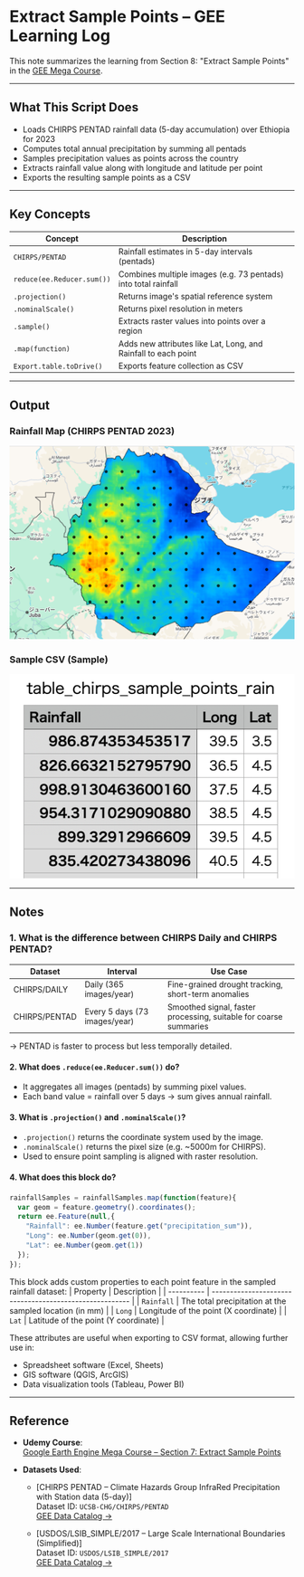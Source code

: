 # Extract Sample Points – GEE Learning Log

This note summarizes the learning from Section 8: "Extract Sample Points" in the [GEE Mega Course](https://www.udemy.com/course/google-earth-engine-gis-remote-sensing/learn/lecture/42661600#overview).

---

## What This Script Does

- Loads CHIRPS PENTAD rainfall data (5-day accumulation) over Ethiopia for 2023
- Computes total annual precipitation by summing all pentads
- Samples precipitation values as points across the country
- Extracts rainfall value along with longitude and latitude per point
- Exports the resulting sample points as a CSV

---

## Key Concepts

| Concept                  | Description |
|--------------------------|-------------|
| `CHIRPS/PENTAD`          | Rainfall estimates in 5-day intervals (pentads) |
| `reduce(ee.Reducer.sum())` | Combines multiple images (e.g. 73 pentads) into total rainfall |
| `.projection()`          | Returns image's spatial reference system |
| `.nominalScale()`        | Returns pixel resolution in meters |
| `.sample()`              | Extracts raster values into points over a region |
| `.map(function)`         | Adds new attributes like Lat, Long, and Rainfall to each point |
| `Export.table.toDrive()` | Exports feature collection as CSV |

---

## Output

### Rainfall Map (CHIRPS PENTAD 2023)
![Image_rainafall_ethiopia](map_chirps_pentad_rainfall_2023_ethiopia.png)

### Sample CSV (Sample)
![Table_rainafall_ethiopia](table_chirps_sample_points_rainfall_2023_ethiopia.png)

---

## Notes

###  1. What is the difference between CHIRPS Daily and CHIRPS PENTAD?

| Dataset | Interval | Use Case |
|--------|----------|----------|
| CHIRPS/DAILY | Daily (365 images/year) | Fine-grained drought tracking, short-term anomalies |
| CHIRPS/PENTAD | Every 5 days (73 images/year) | Smoothed signal, faster processing, suitable for coarse summaries |

→ PENTAD is faster to process but less temporally detailed.

#### 2. What does `.reduce(ee.Reducer.sum())` do?

- It aggregates all images (pentads) by summing pixel values.
- Each band value = rainfall over 5 days → sum gives annual rainfall.

#### 3. What is `.projection()` and `.nominalScale()`?

- `.projection()` returns the coordinate system used by the image.
- `.nominalScale()` returns the pixel size (e.g. ~5000m for CHIRPS).
- Used to ensure point sampling is aligned with raster resolution.

#### 4. What does this block do?

```javascript
rainfallSamples = rainfallSamples.map(function(feature){
  var geom = feature.geometry().coordinates();
  return ee.Feature(null,{
    "Rainfall": ee.Number(feature.get("precipitation_sum")),
    "Long": ee.Number(geom.get(0)),
    "Lat": ee.Number(geom.get(1))
  });
});
```
This block adds custom properties to each point feature in the sampled rainfall dataset:
| Property   | Description                                             |
| ---------- | ------------------------------------------------------- |
| `Rainfall` | The total precipitation at the sampled location (in mm) |
| `Long`     | Longitude of the point (X coordinate)                   |
| `Lat`      | Latitude of the point (Y coordinate)                    |

These attributes are useful when exporting to CSV format, allowing further use in:

- Spreadsheet software (Excel, Sheets)
- GIS software (QGIS, ArcGIS)
- Data visualization tools (Tableau, Power BI)

---

## Reference

- **Udemy Course**:  
  [Google Earth Engine Mega Course – Section 7: Extract Sample Points](https://www.udemy.com/course/google-earth-engine-gis-remote-sensing/learn/lecture/42661600)

- **Datasets Used**:
  - [CHIRPS PENTAD – Climate Hazards Group InfraRed Precipitation with Station data (5-day)]  
    Dataset ID: `UCSB-CHG/CHIRPS/PENTAD`  
    [GEE Data Catalog →](https://developers.google.com/earth-engine/datasets/catalog/UCSB-CHG_CHIRPS_PENTAD?hl=ja)
  
  - [USDOS/LSIB_SIMPLE/2017 – Large Scale International Boundaries (Simplified)]  
    Dataset ID: `USDOS/LSIB_SIMPLE/2017`  
    [GEE Data Catalog →](https://developers.google.com/earth-engine/datasets/catalog/USDOS_LSIB_SIMPLE_2017)

